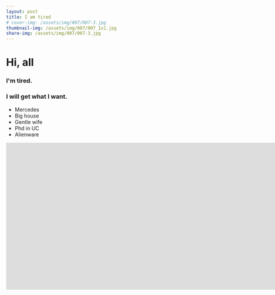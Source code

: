```yaml
---
layout: post
title: I am tired
# cover-img: /assets/img/007/007-3.jpg
thumbnail-img: /assets/img/007/007_1x1.jpg
share-img: /assets/img/007/007-3.jpg
---
```


# Hi, all

### I'm tired.

### I will get what I want.

* Mercedes 
* Big house
* Gentle wife
* Phd in UC
* Alienware

<iframe src="https://player.vimeo.com/video/130651859?autoplay=1" scrolling="no" border="0" frameborder="no" framespacing="0" allowfullscreen="true" width="2000px" height="400px" > </iframe>

